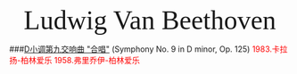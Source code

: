 <link rel="stylesheet" type="text/css" href="https://fonts.googleapis.com/css2?family=Marck+Script&display=swap">
<div style="text-align: center;"><font size="30" face="Marck Script">Ludwig Van Beethoven</font></div>

###[D小调第九交响曲 "合唱"](https://listenwhat.top/Ludwig%20Van%20Beethoven/125.html) (Symphony No. 9 in D minor, Op. 125)
<font color="red">
1983.卡拉扬-柏林爱乐
1958.弗里乔伊-柏林爱乐
</font>